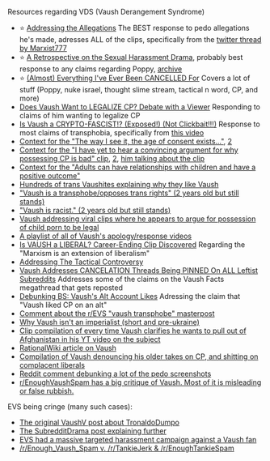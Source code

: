 Resources regarding VDS (Vaush Derangement Syndrome)

- ⭐ [Addressing the Allegations](https://www.youtube.com/watch?v=8ePpsGfU1m8) The BEST response to pedo allegations he's made, adresses ALL of the clips, specifically from the [twitter thread by Marxist777](https://twitter.com/Marxist777/status/1667964539315339265)
- ⭐ [A Retrospective on the Sexual Harassment Drama](https://www.reddit.com/r/VaushV/comments/d1x0qx/a_retrospective_on_the_sexual_harassment_drama/), probably best response to any claims regarding Poppy, [archive](https://archive.is/hS0cB)
- ⭐ [(Almost) Everything I've Ever Been CANCELLED For](https://www.youtube.com/watch?v=vfvvWw63Yh0) Covers a lot of stuff (Poppy, nuke israel, thought slime stream, tactical n word, CP, and more)
- [Does Vaush Want to LEGALIZE CP? Debate with a Viewer](https://www.youtube.com/watch?v=6-Q2NTYM3SM) Responding to claims of him wanting to legalize CP
- [Is Vaush a CRYPTO-FASCIST!? (Exposed!) (Not Clickbait!!!)](https://www.youtube.com/watch?v=QaD4xqkO0sE) Response to most claims of transphobia, specifically from [this video](https://twitter.com/lporiginalg/status/1230667829537427462)
- [Context for the "The way I see it, the age of consent exists..."](https://imgur.com/a/lUfKdqn), [2](https://twitter.com/Silurker/status/1325732593501835264?s=20)
- [Context for the "I have yet to hear a convincing argument for why possessing CP is bad" clip](https://www.youtube.com/watch?v=oNHf7iGkejs), [2](https://twitter.com/beigegoat45/status/1325705005886746624), [him talking about the clip](https://youtu.be/PLj8hpqpjyY)
- [Context for the "Adults can have relationships with children and have a positive outcome"](https://www.youtube.com/watch?v=3ZUSxdtOtjY)
- [Hundreds of trans Vaushites explaining why they like Vaush](https://beyondsafewords.notion.site/1c76b2dd39cf4dcca3a3dcf4d629a46c?v=b37fcfa2d4f34e349c73de482d1bd7e5)
- ["Vaush is a transphobe/opposes trans rights" (2 years old but still stands)](https://www.reddit.com/r/VaushV/comments/mos7lb/vaush_is_a_transphobeopposes_trans_rights/)
- ["Vaush is racist." (2 years old but still stands)](https://www.reddit.com/r/VaushV/comments/orcmjl/vaush_is_racist/)
- [Vaush addressing viral clips where he appears to argue for possession of child porn to be legal](https://twitter.com/defnoodles/status/1325650200187170816)
- [A playlist of all of Vaush's apology/response videos](https://www.youtube.com/playlist?list=PLsPo23PBeUnyMMOypfyKitp261G1mMVUU)
- [Is VAUSH a LIBERAL? Career-Ending Clip Discovered](https://www.youtube.com/watch?v=PSZmVoNMLXY) Regarding the "Marxism is an extension of liberalism"
- [Addressing The Tactical Controversy](https://www.youtube.com/watch?v=BVGwuTv9bIw)
- [Vaush Addresses CANCELATION Threads Being PINNED On ALL Leftist Subreddits](https://www.youtube.com/watch?v=YOHwpX2IPps) Addresses some of the claims on the Vaush Facts megathread that gets reposted
- [Debunking BS: Vaush's Alt Account Likes](https://www.reddit.com/r/Enough_VDS_Spam/comments/rt9817/debunking_bs_vaushs_alt_account_likes/) Adressing the claim that "Vaush liked CP on an alt"
- [Comment about the r/EVS "vaush transphobe" masterpost](https://www.reddit.com/r/Enough_VDS_Spam/comments/oipi3q/comment/h4yzw3v/?utm_source=share&utm_medium=web2x&context=3)
- [Why Vaush isn't an imperialist (short and pre-ukraine)](https://www.reddit.com/r/Enough_VDS_Spam/comments/ohj3ik/i_wrote_a_big_comment_on_why_i_dont_think_vaush/)
- [Clip compilation of every time Vaush clarifies he wants to pull out of Afghanistan in his YT video on the subject](https://www.reddit.com/r/Enough_VDS_Spam/comments/oqf3ys/i_made_a_clip_compilation_of_every_time_vaush/)
- [RationalWiki article on Vaush](https://rationalwiki.org/wiki/Vaush)
- [Compilation of Vaush denouncing his older takes on CP, and shitting on complacent liberals](https://www.reddit.com/r/Enough_VDS_Spam/comments/oxp62v/heres_a_great_memecompilation_i_found_of_vaush/)
- [Reddit comment debunking a lot of the pedo screenshots](https://www.reddit.com/r/Enough_VDS_Spam/comments/opis8a/comment/h65goyh/?utm_source=reddit&utm_medium=web2x&context=3)
- [r/EnoughVaushSpam has a big critique of Vaush. Most of it is misleading or false rubbish.](https://www.reddit.com/r/VaushV/comments/mib0ij/renoughvaushspam_has_a_big_critique_of_vaush_most/)

EVS being cringe (many such cases):
- [The original VaushV post about TronaldoDumpo](https://www.reddit.com/r/VaushV/comments/khfo3s/can_we_have_a_discussion_on_what_tronaldodumpo_is/)
- [The SubredditDrama post explaining further](https://web.archive.org/web/20220306204334/https://www.rareddit.com/r/SubredditDrama/comments/kvh9ie/the_story_of_tronaldodumpo_a_tale_of_a/)
- [EVS had a massive targeted harassment campaign against a Vaush fan](https://web.archive.org/web/20210222115123/https://www.reddit.com/r/EnoughTankieSpam/comments/lpm6fb/documenting_tronaldodumpo_and_renough_vaush_spams/)
- [/r/Enough_Vaush_Spam v. /r/TankieJerk & /r/EnoughTankieSpam](https://www.reddit.com/r/SubredditDrama/comments/lilgxd/renough_vaush_spam_v_rtankiejerk/)
